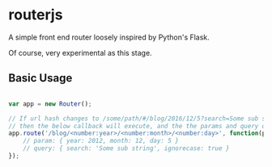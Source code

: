 # routerjs
A simple front end router loosely inspired by Python's Flask.

Of course, very experimental as this stage.

## Basic Usage
```javascript

var app = new Router();

// If url hash changes to /some/path/#/blog/2016/12/5?search=Some sub string&ignorecase=true
// then the below callback will execute, and the the params and query objects would look like so ...
app.route('/blog/<number:year>/<number:month>/<number:day>', function(params, query) {
    // param: { year: 2012, month: 12, day: 5 }
    // query: { search: 'Some sub string', ignorecase: true }
});

```
